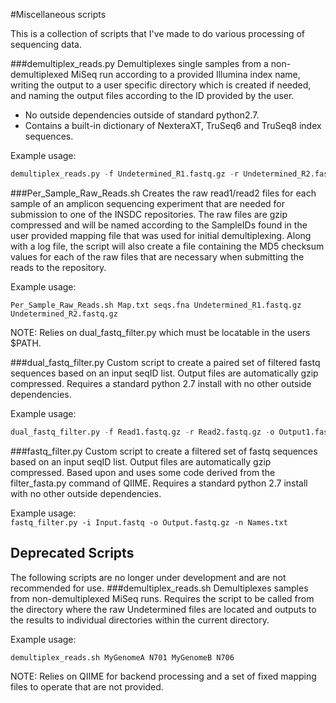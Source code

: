 #Miscellaneous scripts

This is a collection of scripts that I've made to do various processing of sequencing data.

###demultiplex_reads.py
Demultiplexes single samples from a non-demultiplexed MiSeq run according to a provided Illumina index name, writing the output to a user specific directory which is created if needed, and naming the output files according to the ID provided by the user.  
- No outside dependencies outside of standard python2.7.  
- Contains a built-in dictionary of NexteraXT, TruSeq6 and TruSeq8 index sequences. 

Example usage:
```Python
demultiplex_reads.py -f Undetermined_R1.fastq.gz -r Undetermined_R2.fastq.gz -b Undetermined_I1.fastq.gz -o MyGenome_reads_folder -i N701 -n MyGenomeID
```


###Per_Sample_Raw_Reads.sh
Creates the raw read1/read2 files for each sample of an amplicon sequencing experiment that are needed for submission to one of the INSDC repositories. The raw files are gzip compressed and will be named according to the SampleIDs found in the user provided mapping file that was used for initial demultiplexing. Along with a log file, the script will also create a file containing the MD5 checksum values for each of the raw files that are necessary when submitting the reads to the repository.

Example usage:
```
Per_Sample_Raw_Reads.sh Map.txt seqs.fna Undetermined_R1.fastq.gz Undetermined_R2.fastq.gz
```
NOTE: Relies on dual\_fastq\_filter.py which must be locatable in the users $PATH.


###dual_fastq_filter.py
Custom script to create a paired set of filtered fastq sequences based on an input seqID list. Output files are automatically gzip compressed. Requires a standard python 2.7 install with no other outside dependencies.

Example usage:
```Python
dual_fastq_filter.py -f Read1.fastq.gz -r Read2.fastq.gz -o Output1.fastq.gz -p Output2.fastq.gz -n Names.txt
```

###fastq_filter.py
Custom script to create a filtered set of fastq sequences based on an input seqID list. Output files are automatically gzip compressed. Based upon and uses some code derived from the filter_fasta.py command of QIIME.  Requires a standard python 2.7 install with no other outside dependencies.

Example usage:  
`fastq_filter.py -i Input.fastq -o Output.fastq.gz -n Names.txt`
	
## Deprecated Scripts
The following scripts are no longer under development and are not recommended for use. 
###demultiplex_reads.sh
Demultiplexes samples from non-demultiplexed MiSeq runs. Requires the script to be called from the directory where the raw Undetermined files are located and outputs to the results to individual directories within the current directory.

Example usage:
```shell
demultiplex_reads.sh MyGenomeA N701 MyGenomeB N706
```
NOTE: Relies on QIIME for backend processing and a set of fixed mapping files to operate that are not provided.

